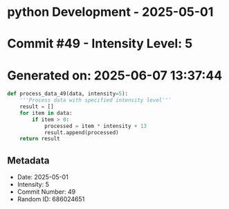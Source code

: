 ﻿# python Development - 2025-05-01
# Commit #49 - Intensity Level: 5
# Generated on: 2025-06-07 13:37:44
```python
def process_data_49(data, intensity=5):
    '''Process data with specified intensity level'''
    result = []
    for item in data:
        if item > 0:
            processed = item * intensity + 13
            result.append(processed)
    return result
```
## Metadata
- Date: 2025-05-01
- Intensity: 5
- Commit Number: 49
- Random ID: 686024651
